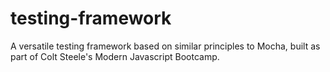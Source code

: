 # testing-framework

A versatile testing framework based on similar principles to Mocha, built as part of Colt Steele's Modern Javascript Bootcamp.

